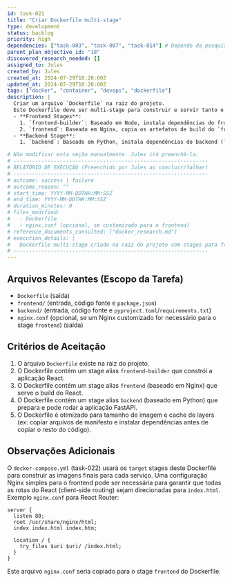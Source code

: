 ```yaml
---
id: task-021
title: "Criar Dockerfile multi-stage"
type: development
status: backlog
priority: high
dependencies: ["task-003", "task-007", "task-014"] # Depende da pesquisa Docker, init backend, init frontend
parent_plan_objective_id: "18"
discovered_research_needed: []
assigned_to: Jules
created_by: Jules
created_at: 2024-07-29T10:20:00Z
updated_at: 2024-07-29T10:20:00Z
tags: ["docker", "container", "devops", "dockerfile"]
description: |
  Criar um arquivo `Dockerfile` na raiz do projeto.
  Este Dockerfile deve ser multi-stage para construir e servir tanto o frontend React quanto o backend FastAPI.
  - **Frontend Stages**:
    1. `frontend-builder`: Baseado em Node, instala dependências do frontend (`frontend/package.json`) e executa `npm run build`.
    2. `frontend`: Baseado em Nginx, copia os artefatos de build do `frontend-builder` e serve-os. Pode precisar de uma configuração Nginx customizada simples para roteamento client-side.
  - **Backend Stage**:
    1. `backend`: Baseado em Python, instala dependências do backend (`backend/pyproject.toml` ou `backend/requirements.txt`), copia o código do backend e define o CMD para rodar Uvicorn.

# Não modificar esta seção manualmente. Jules irá preenchê-la.
# ---------------------------------------------------------------
# RELATÓRIO DE EXECUÇÃO (Preenchido por Jules ao concluir/falhar)
# ---------------------------------------------------------------
# outcome: success | failure
# outcome_reason: ""
# start_time: YYYY-MM-DDTHH:MM:SSZ
# end_time: YYYY-MM-DDTHH:MM:SSZ
# duration_minutes: 0
# files_modified:
#   - Dockerfile
#   - nginx.conf (opcional, se customizado para o frontend)
# reference_documents_consulted: ["docker_research.md"]
# execution_details: |
#   Dockerfile multi-stage criado na raiz do projeto com stages para frontend-builder, frontend (nginx), e backend (python/uvicorn).
# ---------------------------------------------------------------
---
```


## Arquivos Relevantes (Escopo da Tarefa)
* `Dockerfile` (saída)
* `frontend/` (entrada, código fonte e `package.json`)
* `backend/` (entrada, código fonte e `pyproject.toml`/`requirements.txt`)
* `nginx.conf` (opcional, se um Nginx customizado for necessário para o stage `frontend`) (saída)

## Critérios de Aceitação
1. O arquivo `Dockerfile` existe na raiz do projeto.
2. O Dockerfile contém um stage alias `frontend-builder` que constrói a aplicação React.
3. O Dockerfile contém um stage alias `frontend` (baseado em Nginx) que serve o build do React.
4. O Dockerfile contém um stage alias `backend` (baseado em Python) que prepara e pode rodar a aplicação FastAPI.
5. O Dockerfile é otimizado para tamanho de imagem e cache de layers (ex: copiar arquivos de manifesto e instalar dependências antes de copiar o resto do código).

## Observações Adicionais
O `docker-compose.yml` (task-022) usará os `target` stages deste Dockerfile para construir as imagens finais para cada serviço.
Uma configuração Nginx simples para o frontend pode ser necessária para garantir que todas as rotas do React (client-side routing) sejam direcionadas para `index.html`.
Exemplo `nginx.conf` para React Router:
```nginx
server {
  listen 80;
  root /usr/share/nginx/html;
  index index.html index.htm;

  location / {
    try_files $uri $uri/ /index.html;
  }
}
```
Este arquivo `nginx.conf` seria copiado para o stage `frontend` do Dockerfile.
